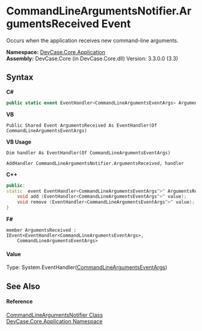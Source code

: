# CommandLineArgumentsNotifier.ArgumentsReceived Event
 

Occurs when the application receives new command-line arguments.

**Namespace:**&nbsp;<a href="N_DevCase_Core_Application">DevCase.Core.Application</a><br />**Assembly:**&nbsp;DevCase.Core (in DevCase.Core.dll) Version: 3.3.0.0 (3.3)

## Syntax

**C#**<br />
``` C#
public static event EventHandler<CommandLineArgumentsEventArgs> ArgumentsReceived
```

**VB**<br />
``` VB
Public Shared Event ArgumentsReceived As EventHandler(Of CommandLineArgumentsEventArgs)
```

**VB Usage**<br />
``` VB Usage
Dim handler As EventHandler(Of CommandLineArgumentsEventArgs)

AddHandler CommandLineArgumentsNotifier.ArgumentsReceived, handler

```

**C++**<br />
``` C++
public:
static  event EventHandler<CommandLineArgumentsEventArgs^>^ ArgumentsReceived {
	void add (EventHandler<CommandLineArgumentsEventArgs^>^ value);
	void remove (EventHandler<CommandLineArgumentsEventArgs^>^ value);
}
```

**F#**<br />
``` F#
member ArgumentsReceived : IEvent<EventHandler<CommandLineArgumentsEventArgs>,
    CommandLineArgumentsEventArgs>

```


#### Value
Type: System.EventHandler(<a href="T_DevCase_Core_Application_Eventing_CommandLineArgumentsEventArgs">CommandLineArgumentsEventArgs</a>)

## See Also


#### Reference
<a href="T_DevCase_Core_Application_CommandLineArgumentsNotifier">CommandLineArgumentsNotifier Class</a><br /><a href="N_DevCase_Core_Application">DevCase.Core.Application Namespace</a><br />